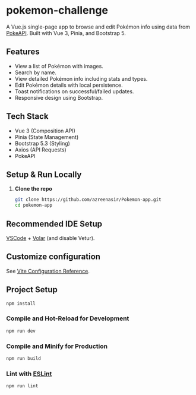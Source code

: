 # pokemon-challenge

A Vue.js single-page app to browse and edit Pokémon info using data from [PokeAPI](https://pokeapi.co/). Built with Vue 3, Pinia, and Bootstrap 5.

## Features

- View a list of Pokémon with images.
- Search by name.
- View detailed Pokémon info including stats and types.
- Edit Pokémon details with local persistence.
- Toast notifications on successful/failed updates.
- Responsive design using Bootstrap.

## Tech Stack

- Vue 3 (Composition API)
- Pinia (State Management)
- Bootstrap 5.3 (Styling)
- Axios (API Requests)
- PokeAPI

## Setup & Run Locally

1. **Clone the repo**
   ```bash
   git clone https://github.com/azreenasir/Pokemon-app.git
   cd pokemon-app
   ```

## Recommended IDE Setup

[VSCode](https://code.visualstudio.com/) + [Volar](https://marketplace.visualstudio.com/items?itemName=Vue.volar) (and disable Vetur).

## Customize configuration

See [Vite Configuration Reference](https://vite.dev/config/).

## Project Setup

```sh
npm install
```

### Compile and Hot-Reload for Development

```sh
npm run dev
```

### Compile and Minify for Production

```sh
npm run build
```

### Lint with [ESLint](https://eslint.org/)

```sh
npm run lint
```
